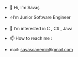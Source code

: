 - 👋 Hi, I’m Savaş  
- ⭐I’m Junior Software Engineer 
- 👀 I’m interested in C , C# , Java 
- 📫 How to reach me : 

- mail: savascanemir@gmail.com


<!---
xasheas/xasheas is a ✨ special ✨ repository because its `README.md` (this file) appears on your GitHub profile.
You can click the Preview link to take a look at your changes.
--->
